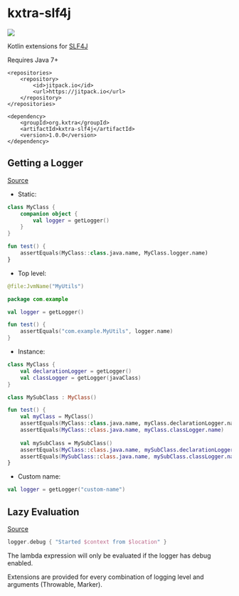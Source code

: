 # kxtra-slf4j

[![](https://jitpack.io/v/org.kxtra/kxtra-slf4j.svg)](https://jitpack.io/#org.kxtra/kxtra-slf4j)

Kotlin extensions for [SLF4J](https://www.slf4j.org/)

Requires Java 7+

```
<repositories>
    <repository>
        <id>jitpack.io</id>
        <url>https://jitpack.io</url>
    </repository>
</repositories>
```

```
<dependency>
    <groupId>org.kxtra</groupId>
    <artifactId>kxtra-slf4j</artifactId>
    <version>1.0.0</version>
</dependency>
```



## Getting a Logger

[Source](https://github.com/kxtra/kxtra-slf4j/blob/master/src/main/java/org/kxtra/slf4j/loggerfactory/LoggerFactory.kt)

* Static:

```kotlin
class MyClass {
    companion object {
        val logger = getLogger()
    }
}

fun test() {
    assertEquals(MyClass::class.java.name, MyClass.logger.name)
}
```

* Top level:

```kotlin
@file:JvmName("MyUtils")

package com.example

val logger = getLogger()

fun test() {
    assertEquals("com.example.MyUtils", logger.name)
}
```

* Instance:

```kotlin
class MyClass {
    val declarationLogger = getLogger()
    val classLogger = getLogger(javaClass)
}

class MySubClass : MyClass() 

fun test() {
    val myClass = MyClass()
    assertEquals(MyClass::class.java.name, myClass.declarationLogger.name)
    assertEquals(MyClass::class.java.name, myClass.classLogger.name)
    
    val mySubClass = MySubClass()
    assertEquals(MyClass::class.java.name, mySubClass.declarationLogger.name)
    assertEquals(MySubClass::class.java.name, mySubClass.classLogger.name)
}
```

* Custom name:
```kotlin
val logger = getLogger("custom-name")
```

## Lazy Evaluation

[Source](https://github.com/kxtra/kxtra-slf4j/blob/master/src/main/java/org/kxtra/slf4j/logger/Logger.kt)

```kotlin
logger.debug { "Started $context from $location" }
```

The lambda expression will only be evaluated if the logger has debug enabled. 

Extensions are provided for every combination of logging level and arguments (Throwable, Marker). 
